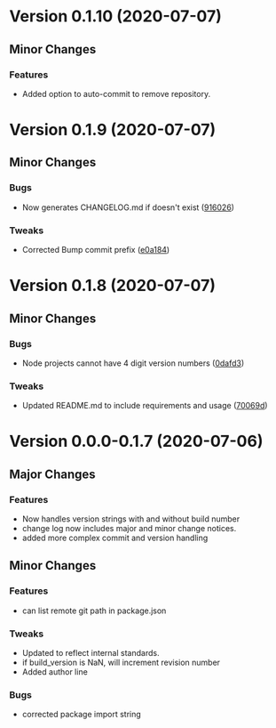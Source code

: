 # Version 0.1.10 (2020-07-07)


## Minor Changes
### Features
* Added option to auto-commit to remove repository.
 
# Version 0.1.9 (2020-07-07)

## Minor Changes
### Bugs
* Now generates CHANGELOG.md if doesn't exist ([916026](https://github.com/mrAllWeather/changelog-generator/commit/916026c8c32bc0424616ec20714f7af720ad6b3c))

### Tweaks
* Corrected Bump commit prefix ([e0a184](https://github.com/mrAllWeather/changelog-generator/commit/e0a184d75af326c08013e6afc57279e4493748b8))

# Version 0.1.8 (2020-07-07)

## Minor Changes
### Bugs
* Node projects cannot have 4 digit version numbers ([0dafd3](https://github.com/mrAllWeather/changelog-generator/commit/0dafd3df6d54ac35d09b9fd6cbbccede3278d31a))

### Tweaks
* Updated README.md to include requirements and usage ([70069d](https://github.com/mrAllWeather/changelog-generator/commit/70069d193ac97b74fa70ac84bb8c24ee0230e6fa))

# Version 0.0.0-0.1.7 (2020-07-06)

## Major Changes
### Features
* Now handles version strings with and without build number
* change log now includes major and minor change notices.
* added more complex commit and version handling

## Minor Changes
### Features
* can list remote git path in package.json

### Tweaks
* Updated to reflect internal standards.
* if build_version is NaN, will increment revision number
* Added author line

### Bugs
* corrected package import string